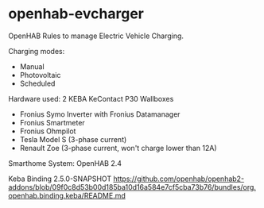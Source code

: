 # openhab-evcharger
OpenHAB Rules to manage Electric Vehicle Charging. 

Charging modes: 
- Manual
- Photovoltaic 
- Scheduled

Hardware used:
2 KEBA KeContact P30 Wallboxes
- Fronius Symo Inverter with Fronius Datamanager
- Fronius Smartmeter
- Fronius Ohmpilot
- Tesla Model S (3-phase current)
- Renault Zoe (3-phase current, won't charge lower than 12A)

Smarthome System:
OpenHAB 2.4

Keba Binding 2.5.0-SNAPSHOT
https://github.com/openhab/openhab2-addons/blob/09f0c8d53b00d185ba10d16a584e7cf5cba73b76/bundles/org.openhab.binding.keba/README.md 

